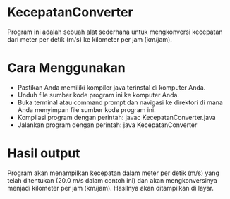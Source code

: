 # KecepatanConverter
Program ini adalah sebuah alat sederhana untuk mengkonversi kecepatan dari meter per detik (m/s) ke kilometer per jam (km/jam).
# Cara Menggunakan
- Pastikan Anda memiliki kompiler java terinstal di komputer Anda.
- Unduh file sumber kode program ini ke komputer Anda.
- Buka terminal atau command prompt dan navigasi ke direktori di mana Anda menyimpan file sumber kode program ini.
- Kompilasi program dengan perintah:
	javac KecepatanConverter.java
- Jalankan program dengan perintah:
	java KecepatanConverter
# Hasil output
Program akan menampilkan kecepatan dalam meter per detik (m/s) yang telah ditentukan (20.0 m/s dalam contoh ini) dan akan mengkonversinya menjadi kilometer per jam (km/jam). Hasilnya akan ditampilkan di layar.
